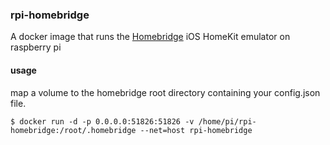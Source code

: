 ### rpi-homebridge

A docker image that runs the [Homebridge](https://github.com/nfarina/homebridge) iOS HomeKit emulator on raspberry pi


#### usage

map a volume to the homebridge root directory containing your config.json file.

```
$ docker run -d -p 0.0.0.0:51826:51826 -v /home/pi/rpi-homebridge:/root/.homebridge --net=host rpi-homebridge
```
